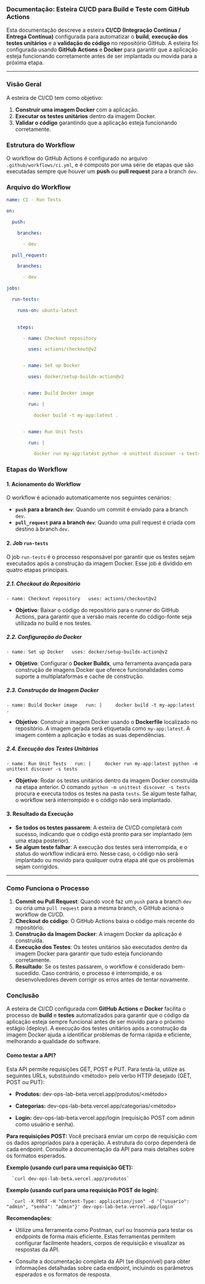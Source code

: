 ### Documentação: Esteira CI/CD para Build e Teste com GitHub Actions

Esta documentação descreve a esteira **CI/CD (Integração Contínua / Entrega Contínua)** configurada para automatizar o **build**, **execução dos testes unitários** e a **validação do código** no repositório GitHub. A esteira foi configurada usando **GitHub Actions** e **Docker** para garantir que a aplicação esteja funcionando corretamente antes de ser implantada ou movida para a próxima etapa.

---

### Visão Geral

A esteira de CI/CD tem como objetivo:

1. **Construir uma imagem Docker** com a aplicação.
2. **Executar os testes unitários** dentro da imagem Docker.
3. **Validar o código** garantindo que a aplicação esteja funcionando corretamente.

### Estrutura do Workflow

O workflow do GitHub Actions é configurado no arquivo `.github/workflows/ci.yml`, e é composto por uma série de etapas que são executadas sempre que houver um **push** ou **pull request** para a branch `dev`.

### Arquivo do Workflow

~~~yml
name: CI - Run Tests

on:

  push:

    branches:

      - dev

  pull_request:

    branches:

      - dev

jobs:

  run-tests:

    runs-on: ubuntu-latest
  

    steps:

      - name: Checkout repository

        uses: actions/checkout@v2


      - name: Set up Docker

        uses: docker/setup-buildx-action@v2


      - name: Build Docker image

        run: |

          docker build -t my-app:latest .


      - name: Run Unit Tests

        run: |

          docker run my-app:latest python -m unittest discover -s tests
~~~

### Etapas do Workflow

#### 1. **Acionamento do Workflow**

O workflow é acionado automaticamente nos seguintes cenários:

- **`push` para a branch `dev`**: Quando um commit é enviado para a branch `dev`.
- **`pull_request` para a branch `dev`**: Quando uma pull request é criada com destino à branch `dev`.

#### 2. **Job `run-tests`**

O job `run-tests` é o processo responsável por garantir que os testes sejam executados após a construção da imagem Docker. Esse job é dividido em quatro etapas principais.

##### **2.1. Checkout do Repositório**

`- name: Checkout repository   uses: actions/checkout@v2`

- **Objetivo**: Baixar o código do repositório para o runner do GitHub Actions, para garantir que a versão mais recente do código-fonte seja utilizada no build e nos testes.

##### **2.2. Configuração do Docker**

`- name: Set up Docker   uses: docker/setup-buildx-action@v2`

- **Objetivo**: Configurar o **Docker Buildx**, uma ferramenta avançada para construção de imagens Docker que oferece funcionalidades como suporte a multiplataformas e cache de construção.

##### **2.3. Construção da Imagem Docker**

`- name: Build Docker image   run: |     docker build -t my-app:latest .`

- **Objetivo**: Construir a imagem Docker usando o **Dockerfile** localizado no repositório. A imagem gerada será etiquetada como `my-app:latest`. A imagem contém a aplicação e todas as suas dependências.

##### **2.4. Execução dos Testes Unitários**

`- name: Run Unit Tests   run: |     docker run my-app:latest python -m unittest discover -s tests`

- **Objetivo**: Rodar os testes unitários dentro da imagem Docker construída na etapa anterior. O comando `python -m unittest discover -s tests` procura e executa todos os testes na pasta `tests`. Se algum teste falhar, o workflow será interrompido e o código não será implantado.

#### 3. **Resultado da Execução**

- **Se todos os testes passarem**: A esteira de CI/CD completará com sucesso, indicando que o código está pronto para ser implantado (em uma etapa posterior).
- **Se algum teste falhar**: A execução dos testes será interrompida, e o status do workflow indicará erro. Nesse caso, o código não será implantado ou movido para qualquer outra etapa até que os problemas sejam corrigidos.

---

### Como Funciona o Processo

1. **Commit ou Pull Request**: Quando você faz um `push` para a branch `dev` ou cria uma `pull request` para a mesma branch, o GitHub aciona o workflow de CI/CD.
2. **Checkout do código**: O GitHub Actions baixa o código mais recente do repositório.
3. **Construção da Imagem Docker**: A imagem Docker da aplicação é construída.
4. **Execução dos Testes**: Os testes unitários são executados dentro da imagem Docker para garantir que tudo esteja funcionando corretamente.
5. **Resultado**: Se os testes passarem, o workflow é considerado bem-sucedido. Caso contrário, o processo é interrompido, e os desenvolvedores devem corrigir os erros antes de tentar novamente.

### Conclusão

A esteira de CI/CD configurada com **GitHub Actions** e **Docker** facilita o processo de **build** e **testes** automatizados para garantir que o código da aplicação esteja sempre funcional antes de ser movido para o próximo estágio (deploy). A execução dos testes unitários após a construção da imagem Docker ajuda a identificar problemas de forma rápida e eficiente, melhorando a qualidade do software.

#### Como testar a API?

Esta API permite requisições GET, POST e PUT. Para testá-la, utilize as seguintes URLs, substituindo <método> pelo verbo HTTP desejado (GET, POST ou PUT):

- **Produtos:** dev-ops-lab-beta.vercel.app/produtos/<método>
    
- **Categorias:** dev-ops-lab-beta.vercel.app/categorias/<método>
    
- **Login:** dev-ops-lab-beta.vercel.app/login (requisição POST com admin como usuário e senha).
    

**Para requisições POST:** Você precisará enviar um corpo de requisição com os dados apropriados para a operação. A estrutura do corpo dependerá de cada endpoint. Consulte a documentação da API para mais detalhes sobre os formatos esperados.

**Exemplo (usando curl para uma requisição GET):**

      `curl dev-ops-lab-beta.vercel.app/produtos`

**Exemplo (usando curl para uma requisição POST de login):**

      `curl -X POST -H "Content-Type: application/json" -d '{"usuario": "admin", "senha": "admin"}' dev-ops-lab-beta.vercel.app/login`
    

**Recomendações:**

- Utilize uma ferramenta como Postman, curl ou Insomnia para testar os endpoints de forma mais eficiente. Estas ferramentas permitem configurar facilmente headers, corpos de requisição e visualizar as respostas da API.
    
- Consulte a documentação completa da API (se disponível) para obter informações detalhadas sobre cada endpoint, incluindo os parâmetros esperados e os formatos de resposta.
    

